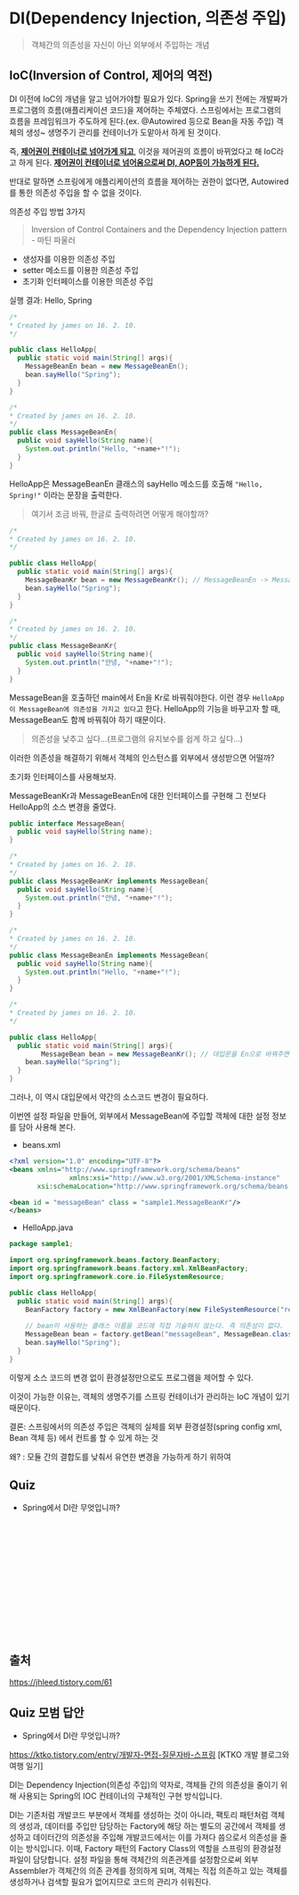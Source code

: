 # DI(Dependency Injection, 의존성 주입)

> 객체간의 의존성을 자신이 아닌 외부에서 주입하는 개념



## IoC(Inversion of Control, 제어의 역전)

DI 이전에 IoC의 개념을 알고 넘어가야할 필요가 있다. Spring을 쓰기 전에는 개발짜가 프로그램의 흐름(애플리케이션 코드)을 제어하는 주체였다. 스프링에서는 프로그램의 흐름을 프레임워크가 주도하게 된다.(ex. @Autowired 등으로 Bean을 자동 주입) 객체의 생성~ 생명주기 관리를 컨테이너가 도맡아서 하게 된 것이다.

즉, **<u>제어권이 컨테이너로 넘어가게 되고</u>**, 이것을 제어권의 흐름이 바뀌었다고 해 IoC라고 하게 된다. **<u>제어권이 컨테이너로 넘어옴으로써 DI, AOP등이 가능하게 된다.</u>**

반대로 말하면 스프링에게 애플리케이션의 흐름을 제어하는 권한이 없다면, Autowired를 통한 의존성 주입을 할 수 없을 것이다.



의존성 주입 방법 3가지

>  Inversion of Control Containers and the Dependency Injection pattern - 마틴 파울러

* 생성자를 이용한 의존성 주입
* setter 메소드를 이용한 의존성 주입
* 초기화 인터페이스를 이용한 의존성 주입





실행 결과: Hello, Spring

```java
/*
* Created by james on 16. 2. 10.
*/

public class HelloApp{
  public static void main(String[] args){
    MessageBeanEn bean = new MessageBeanEn();
    bean.sayHello("Spring");
  }
}
```

```java
/*
* Created by james on 16. 2. 10.
*/
public class MessageBeanEn{
  public void sayHello(String name){
    System.out.println("Hello, "+name+"!");
  }
}
```



HelloApp은 MessageBeanEn 클래스의 sayHello 메소드를 호출해 `"Hello, Spring!"` 이라는 문장을 출력한다.

>  여기서 조금 바꿔, 한글로 출력하려면 어떻게 해야할까?

```java
/*
* Created by james on 16. 2. 10.
*/

public class HelloApp{
  public static void main(String[] args){
    MessageBeanKr bean = new MessageBeanKr(); // MessageBeanEn -> MessageBeanKr로 변경
    bean.sayHello("Spring");
  }
}
```

```java
/*
* Created by james on 16. 2. 10.
*/
public class MessageBeanKr{
  public void sayHello(String name){
    System.out.println("안녕, "+name+"!");
  }
}
```



MessageBean을 호출하던 main에서 En을 Kr로 바꿔줘야한다.
이런 경우 `HelloApp이 MessageBean에 의존성을 가지고 있다`고 한다.
HelloApp의 기능을 바꾸고자 할 때, MessageBean도 함께 바꿔줘야 하기 때문이다.

>  의존성을 낮추고 싶다...(프로그램의 유지보수를 쉽게 하고 싶다...)



이러한 의존성을 해결하기 위해서 객체의 인스턴스를 외부에서 생성받으면 어떨까?





초기화 인터페이스를 사용해보자.

MessageBeanKr과 MessageBeanEn에 대한 인터페이스를 구현해 그 전보다 HelloApp의 소스 변경을 줄였다.

```java
public interface MessageBean{
  public void sayHello(String name);
}
```

```java
/*
* Created by james on 16. 2. 10.
*/
public class MessageBeanKr implements MessageBean{
  public void sayHello(String name){
    System.out.println("안녕, "+name+"!");
  }
}
```

```java
/*
* Created by james on 16. 2. 10.
*/
public class MessageBeanEn implements MessageBean{
  public void sayHello(String name){
    System.out.println("Hello, "+name+"!");
  }
}
```

```java
/*
* Created by james on 16. 2. 10.
*/

public class HelloApp{
  public static void main(String[] args){
		MessageBean bean = new MessageBeanKr(); // 대입문을 En으로 바꿔주면 영문이 출력된다.
    bean.sayHello("Spring");
  }
}
```

그러나, 이 역시 대입문에서 약간의 소스코드 변경이 필요하다.



이번엔 설정 파일을 만들어, 외부에서 MessageBean에 주입할 객체에 대한 설정 정보를 담아 사용해 본다.



- beans.xml

```xml
<?xml version="1.0" encoding="UTF-8"?>
<beans xmlns="http://www.springframework.org/schema/beans"
               xmlns:xsi="http://www.w3.org/2001/XMLSchema-instance"
       xsi:schemaLocation="http://www.springframework.org/schema/beans http://www.springframework.org/schema/beans/spring-beans.xsd">

<bean id = "messageBean" class = "sample1.MessageBeanKr"/>
</beans>
```



- HelloApp.java

```java
package sample1;

import org.springframework.beans.factory.BeanFactory;
import org.springframework.beans.factory.xml.XmlBeanFactory;
import org.springframework.core.io.FileSystemResource;

public class HelloApp{
  public static void main(String[] args){
    BeanFactory factory = new XmlBeanFactory(new FileSystemResource("resources/beans.xml"));
    
    // bean이 사용하는 클래스 이름을 코드에 직접 기술하지 않는다. 즉 의존성이 없다.
    MessageBean bean = factory.getBean("messageBean", MessageBean.class);
    bean.sayHello("Spring");
  }
}
```



이렇게 소스 코드의 변경 없이 환경설정만으로도 프로그램을 제어할 수 있다.

이것이 가능한 이유는, 객체의 생명주기를 스프링 컨테이너가 관리하는 IoC 개념이 있기 때문이다.



결론: 스프링에서의 의존성 주입은 객체의 실체를 외부 환경설정(spring config xml, Bean 객체 등) 에서 컨트롤 할 수 있게 하는 것

왜? : 모듈 간의 결합도를 낮춰서 유연한 변경을 가능하게 하기 위하여











## Quiz

* Spring에서 DI란 무엇입니까?





<br>

<br>

<br>

<br>

<br>

<br>

<br>

<br>

<br>

<br>

<br>

<br>







## 출처

 https://jhleed.tistory.com/61





## Quiz 모범 답안

* Spring에서 DI란 무엇입니까?

https://ktko.tistory.com/entry/개발자-면접-질문자바-스프링 [KTKO 개발 블로그와 여행 일기]

DI는 Dependency Injection(의존성 주입)의 약자로, 객체들 간의 의존성을 줄이기 위해 사용되는 Spring의 IOC 컨테이너의 구체적인 구현 방식입니다.

DI는 기존처럼 개발코드 부분에서 객체를 생성하는 것이 아니라, 팩토리 패턴처럼 객체의 생성과, 데이터를 주입만 담당하는 Factory에 해당 하는 별도의 공간에서 객체를 생성하고 데이터간의 의존성을 주입해 개발코드에서는 이를 가져다 씀으로서 의존성을 줄이는 방식입니다. 이때, Factory 패턴의 Factory Class의 역할을 스프링의 환경설정 파일이 담당합니다. 설정 파일을 통해 객체간의 의존관계를 설정함으로써 외부 Assembler가 객체간의 의존 관계를 정의하게 되며, 객체는 직접 의존하고 있는 객체를 생성하거나 검색할 필요가 없어지므로 코드의 관리가 쉬워진다.